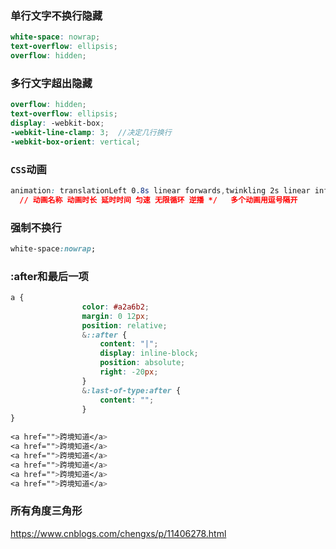 ### 单行文字不换行隐藏

```scss
white-space: nowrap;
text-overflow: ellipsis;
overflow: hidden;
```

### 多行文字超出隐藏

```scss
overflow: hidden;
text-overflow: ellipsis;
display: -webkit-box;
-webkit-line-clamp: 3;  //决定几行换行
-webkit-box-orient: vertical;
```

### `CSS`动画

```css
animation: translationLeft 0.8s linear forwards,twinkling 2s linear infinite alternate;
  // 动画名称 动画时长 延时时间 匀速 无限循环 逆播 */   多个动画用逗号隔开
```

### 强制不换行

```css
white-space:nowrap;
```

### :after和最后一项

```css
a {
				color: #a2a6b2;
				margin: 0 12px;
				position: relative;
				&::after {
					content: "|";
					display: inline-block;
					position: absolute;
					right: -20px;
				}
				&:last-of-type:after {
					content: "";
				}
} 
 
<a href="">跨境知道</a>
<a href="">跨境知道</a>
<a href="">跨境知道</a>
<a href="">跨境知道</a>
<a href="">跨境知道</a>
<a href="">跨境知道</a>
```

### 所有角度三角形

https://www.cnblogs.com/chengxs/p/11406278.html
